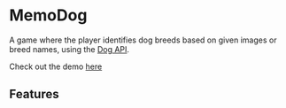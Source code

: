 # MemoDog
A game where the player identifies dog breeds based on given images or breed names, using the [Dog API](https://dog.ceo/dog-api/).

Check out the demo [here](https://github.com/CurlyBracket1990/memo-dog)

## Features

